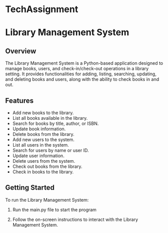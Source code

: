 # TechAssignment

# Library Management System

## Overview
The Library Management System is a Python-based application designed to manage books, users, and check-in/check-out operations in a library setting. It provides functionalities for adding, listing, searching, updating, and deleting books and users, along with the ability to check books in and out.

## Features
- Add new books to the library.
- List all books available in the library.
- Search for books by title, author, or ISBN.
- Update book information.
- Delete books from the library.
- Add new users to the system.
- List all users in the system.
- Search for users by name or user ID.
- Update user information.
- Delete users from the system.
- Check out books from the library.
- Check in books to the library.

## Getting Started
To run the Library Management System:


1. Run the main.py file to start the program

2. Follow the on-screen instructions to interact with the Library Management System.



